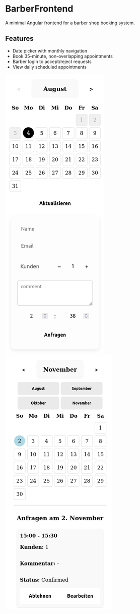 # BarberFrontend

A minimal Angular frontend for a barber shop booking system.

## Features

-  Date picker with monthly navigation
-  Book 35-minute, non-overlapping appointments
-  Barber login to accept/reject requests
-  View daily scheduled appointments

![Home](./home.png)
![Dashboard](./dashboard.png)
